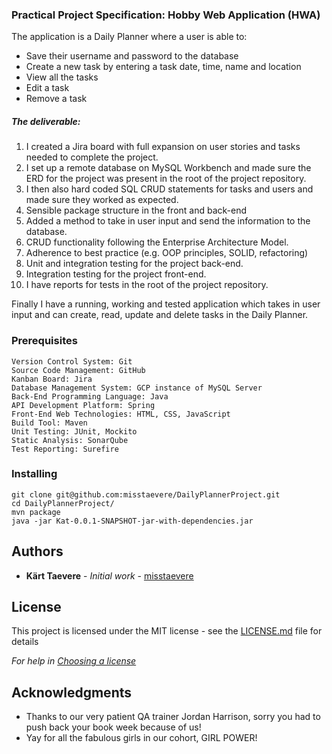 ### Practical Project Specification: Hobby Web Application (HWA)

The application is a Daily Planner where a user is able to: 

* Save their username and password to the database
* Create a new task by entering a task date, time, name and location
* View all the tasks
* Edit a task
* Remove a task

##### The deliverable:

1. I created a Jira board with full expansion on user stories and tasks needed to complete the project.
2. I set up a remote database on MySQL Workbench and made sure the ERD for the project was present in the root of the project repository.
3. I then also hard coded SQL CRUD statements for tasks and users and made sure they worked as expected.
4. Sensible package structure in the front and back-end
5. Added a method to take in user input and send the information to the database.
6. CRUD functionality following the Enterprise Architecture Model.
7. Adherence to best practice (e.g. OOP principles, SOLID, refactoring)
8. Unit and integration testing for the project back-end.
9. Integration testing for the project front-end.
10. I have reports for tests in the root of the project repository.

Finally I have a running, working and tested application which takes in user input and can create, read, update and delete tasks in the Daily Planner. 

### Prerequisites

```
Version Control System: Git
Source Code Management: GitHub
Kanban Board: Jira 
Database Management System: GCP instance of MySQL Server
Back-End Programming Language: Java
API Development Platform: Spring 
Front-End Web Technologies: HTML, CSS, JavaScript
Build Tool: Maven
Unit Testing: JUnit, Mockito
Static Analysis: SonarQube
Test Reporting: Surefire

```
### Installing

```
git clone git@github.com:misstaevere/DailyPlannerProject.git
cd DailyPlannerProject/
mvn package
java -jar Kat-0.0.1-SNAPSHOT-jar-with-dependencies.jar
```

## Authors

* **Kärt Taevere** - *Initial work* - [misstaevere](https://github.com/misstaevere)

## License

This project is licensed under the MIT license - see the [LICENSE.md](LICENSE.md) file for details 

*For help in [Choosing a license](https://choosealicense.com/)*

## Acknowledgments

* Thanks to our very patient QA trainer Jordan Harrison, sorry you had to push back your book week because of us!
* Yay for all the fabulous girls in our cohort, GIRL POWER!
